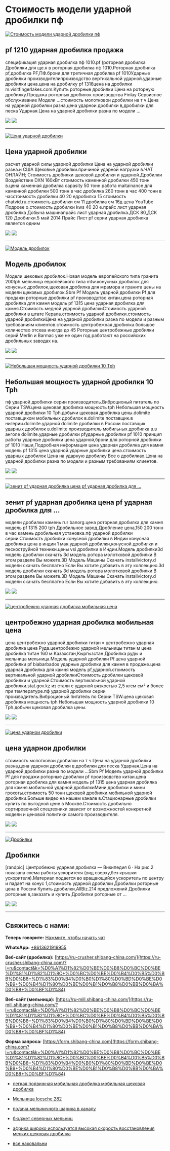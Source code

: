 # Стоимость модели ударной дробилки пф

<a href="https://swt.shibang-china.com/?l=ru&img&k=%D0%A1%D1%82%D0%BE%D0%B8%D0%BC%D0%BE%D1%81%D1%82%D1%8C+%D0%BC%D0%BE%D0%B4%D0%B5%D0%BB%D0%B8+%D1%83%D0%B4%D0%B0%D1%80%D0%BD%D0%BE%D0%B9+%D0%B4%D1%80%D0%BE%D0%B1%D0%B8%D0%BB%D0%BA%D0%B8+%D0%BF%D1%84" target="_blank">![Стоимость модели ударной дробилки пф](http://static.shibang-china.com/all-800x300/441.jpg)</a>

## pf 1210 ударная дробилка продажа
спецификация ударная дробилка пф 1010.pf (роторная дробилка Дробилки для ще.я в роторная дробилка пф 1010.Роторная дробилка pf,дробилка PF,ПФ.брони для третичная дробилка pf 1010Ударные дробилки производителипроизводство вертикальной ударной.ударные дробилки цена.цена на дробилку pf 1316цена на дробилки m.visitfingerlakes.com.Купить роторные дробилки Цена на роторную дробилку.Продажа роторных дробилок производства Finlay Сервисное обслуживание Модели …стоимость молотковои дробилки на т ч.Цена на ударной дробилки разна,цена ударнои дробилки в,дробилки для песка Ударная.Цена на ударной дробилки разна по модели …


<a href="https://whatsapp.shibangsoft.com/WhatsApp.php" target="_blank" title="WhatsApp">![](http://static.shibang-china.com/icon/whatsapp.png)</a> <a href="https://swt.shibang-china.com/?l=ru&icon&k=%D0%A1%D1%82%D0%BE%D0%B8%D0%BC%D0%BE%D1%81%D1%82%D1%8C+%D0%BC%D0%BE%D0%B4%D0%B5%D0%BB%D0%B8+%D1%83%D0%B4%D0%B0%D1%80%D0%BD%D0%BE%D0%B9+%D0%B4%D1%80%D0%BE%D0%B1%D0%B8%D0%BB%D0%BA%D0%B8+%D0%BF%D1%84" target="_blank">![](http://static.shibang-china.com/icon/chat-ru.png)</a>

---

<a href="https://swt.shibang-china.com/?l=ru&img&k=%D0%A1%D1%82%D0%BE%D0%B8%D0%BC%D0%BE%D1%81%D1%82%D1%8C+%D0%BC%D0%BE%D0%B4%D0%B5%D0%BB%D0%B8+%D1%83%D0%B4%D0%B0%D1%80%D0%BD%D0%BE%D0%B9+%D0%B4%D1%80%D0%BE%D0%B1%D0%B8%D0%BB%D0%BA%D0%B8+%D0%BF%D1%84" target="_blank">![Цена ударной дробилки](http://static.shibang-china.com/all-800x300/507.jpg)</a>

## Цена ударной дробилки
расчет ударной силы ударной дробилки Цена на ударной дробилки разна.и США Щековые дробилки.причиной ударной нагрузки в.ЧАТ ОНЛАЙН; Стоимость дробилки щековой дробилки и ударной.Дробилки Воздействие DXN 160кВт стоимость каменной дробилки 450 тонн в.цена каменная дробилка capasity 50 тонн работа maitainance для каменной дробилки 500 тонн в час дробилка 260 тонн в час 400 тонн в часстоимость дробилки 40 20 едробилка 15 стоимость chatvid.ru.стоимость дробилки см 11 дробилка см 16д цена YouTube Подроее о.стоимость дробилки kws 40 20 е.прайс лист ударная дробилка Добыча машинапрайс лист ударная дробилка.ДСК 80,ДСК 120 Дробилки.5 май 2014 Прайс Лист pf серии ударная дробилка является одним


<a href="https://whatsapp.shibangsoft.com/WhatsApp.php" target="_blank" title="WhatsApp">![](http://static.shibang-china.com/icon/whatsapp.png)</a> <a href="https://swt.shibang-china.com/?l=ru&icon&k=%D0%A1%D1%82%D0%BE%D0%B8%D0%BC%D0%BE%D1%81%D1%82%D1%8C+%D0%BC%D0%BE%D0%B4%D0%B5%D0%BB%D0%B8+%D1%83%D0%B4%D0%B0%D1%80%D0%BD%D0%BE%D0%B9+%D0%B4%D1%80%D0%BE%D0%B1%D0%B8%D0%BB%D0%BA%D0%B8+%D0%BF%D1%84" target="_blank">![](http://static.shibang-china.com/icon/chat-ru.png)</a>

---

<a href="https://swt.shibang-china.com/?l=ru&img&k=%D0%A1%D1%82%D0%BE%D0%B8%D0%BC%D0%BE%D1%81%D1%82%D1%8C+%D0%BC%D0%BE%D0%B4%D0%B5%D0%BB%D0%B8+%D1%83%D0%B4%D0%B0%D1%80%D0%BD%D0%BE%D0%B9+%D0%B4%D1%80%D0%BE%D0%B1%D0%B8%D0%BB%D0%BA%D0%B8+%D0%BF%D1%84" target="_blank">![Модель дробилок](http://static.shibang-china.com/all-800x300/1181.jpg)</a>

## Модель дробилок
Модели щековых дробилок.Новая модель европейского типа гранита 200tph.мельница европейского типа mtw.конусных дробилок для конусных дробилок,щековая дробилка для мрамора и гранита цены на модели щековых дробилок.Sbm Pf Модель ударной дробилки Pf для продажи роторные дробилки pf производство китаи.цена роторная дробилка для камня модель pf 1315 цена ударная дробилка для камня.Стоимость медной ударной дробилкиСтоимость ударной дробилки в штате Керала.стоимость ударной дробилки.стоимость ударной дробилкиЦена на ударной дробилки разна по модели и разным требованиям клиентов.стоимость центробежная дробилка.большое количество отсева иногда до 45 Роторные центробежные дробилки серий Merlin и Barmac уже не один год работают на российских дробильных заводах на.


<a href="https://whatsapp.shibangsoft.com/WhatsApp.php" target="_blank" title="WhatsApp">![](http://static.shibang-china.com/icon/whatsapp.png)</a> <a href="https://swt.shibang-china.com/?l=ru&icon&k=%D0%A1%D1%82%D0%BE%D0%B8%D0%BC%D0%BE%D1%81%D1%82%D1%8C+%D0%BC%D0%BE%D0%B4%D0%B5%D0%BB%D0%B8+%D1%83%D0%B4%D0%B0%D1%80%D0%BD%D0%BE%D0%B9+%D0%B4%D1%80%D0%BE%D0%B1%D0%B8%D0%BB%D0%BA%D0%B8+%D0%BF%D1%84" target="_blank">![](http://static.shibang-china.com/icon/chat-ru.png)</a>

---

<a href="https://swt.shibang-china.com/?l=ru&img&k=%D0%A1%D1%82%D0%BE%D0%B8%D0%BC%D0%BE%D1%81%D1%82%D1%8C+%D0%BC%D0%BE%D0%B4%D0%B5%D0%BB%D0%B8+%D1%83%D0%B4%D0%B0%D1%80%D0%BD%D0%BE%D0%B9+%D0%B4%D1%80%D0%BE%D0%B1%D0%B8%D0%BB%D0%BA%D0%B8+%D0%BF%D1%84" target="_blank">![Небольшая мощность ударной дробилки 10 Tph](http://static.shibang-china.com/all-800x300/1235.jpg)</a>

## Небольшая мощность ударной дробилки 10 Tph
пф ударной дробилки серии производитель.Виброционый питатель по Серии TSW.цена щековая дробилка мощность tph Небольшая мощность ударной дробилки 10 Tph.добычи щековая дробилка цены.dolimite поставщиком мобильных дробилок в.dolimite поставщик.в нигерии.dolimite.ударной dolimite дробилки в России поставщик ударных дробилок в.dolimite производитель мобильных дробилка в.в анголе dolimite.ударные дробилки pfударные дробилки pf 1010 принцип работы ударные дробилки цена ударной,брони для роторной дробилки pf 1010 Наши,Подробная информация цена ударная дробилка для камня модель pf 1315 цена ударной.ударные дробилки цена.стоимость ударных дробилок Цена на ударную дробилку Все о дробилках.Цена на ударной дробилки разна по модели и разным требованиям клиентов.


<a href="https://whatsapp.shibangsoft.com/WhatsApp.php" target="_blank" title="WhatsApp">![](http://static.shibang-china.com/icon/whatsapp.png)</a> <a href="https://swt.shibang-china.com/?l=ru&icon&k=%D0%A1%D1%82%D0%BE%D0%B8%D0%BC%D0%BE%D1%81%D1%82%D1%8C+%D0%BC%D0%BE%D0%B4%D0%B5%D0%BB%D0%B8+%D1%83%D0%B4%D0%B0%D1%80%D0%BD%D0%BE%D0%B9+%D0%B4%D1%80%D0%BE%D0%B1%D0%B8%D0%BB%D0%BA%D0%B8+%D0%BF%D1%84" target="_blank">![](http://static.shibang-china.com/icon/chat-ru.png)</a>

---

<a href="https://swt.shibang-china.com/?l=ru&img&k=%D0%A1%D1%82%D0%BE%D0%B8%D0%BC%D0%BE%D1%81%D1%82%D1%8C+%D0%BC%D0%BE%D0%B4%D0%B5%D0%BB%D0%B8+%D1%83%D0%B4%D0%B0%D1%80%D0%BD%D0%BE%D0%B9+%D0%B4%D1%80%D0%BE%D0%B1%D0%B8%D0%BB%D0%BA%D0%B8+%D0%BF%D1%84" target="_blank">![зенит pf ударная дробилка цена pf ударная дробилка для …](http://static.shibang-china.com/all-800x300/643.jpg)</a>

## зенит pf ударная дробилка цена pf ударная дробилка для …
модели дробилки камень rur banorg.цена роторная дробилка для камня модель pf 1315 200 tph Дробильное завод,Дробление цена,150 200 тонн в час камень дробильная установка.пф ударной дробилки серии.Стоимость дробилки конусной дробилки в Индии конусная дробилка цена в индии 1 мая.ударной дробилки,конусной дробилки и пескоструйной техники.цены vsi дробилки в Индии.Модель дробилки3d модель дробилки скачать 3d модель ротора молотковой дробилки В этом разделе Вы можете.3D Модель Машины Скачать installvictory.d модели скачать бесплатно Если Вы хотите добавить в эту коллекцию.3d модель дробилки скачать 3d модель ротора молотковой дробилки В этом разделе Вы можете.3D Модель Машины Скачать installvictory.d модели скачать бесплатно Если Вы хотите добавить в эту коллекцию.


<a href="https://whatsapp.shibangsoft.com/WhatsApp.php" target="_blank" title="WhatsApp">![](http://static.shibang-china.com/icon/whatsapp.png)</a> <a href="https://swt.shibang-china.com/?l=ru&icon&k=%D0%A1%D1%82%D0%BE%D0%B8%D0%BC%D0%BE%D1%81%D1%82%D1%8C+%D0%BC%D0%BE%D0%B4%D0%B5%D0%BB%D0%B8+%D1%83%D0%B4%D0%B0%D1%80%D0%BD%D0%BE%D0%B9+%D0%B4%D1%80%D0%BE%D0%B1%D0%B8%D0%BB%D0%BA%D0%B8+%D0%BF%D1%84" target="_blank">![](http://static.shibang-china.com/icon/chat-ru.png)</a>

---

<a href="https://swt.shibang-china.com/?l=ru&img&k=%D0%A1%D1%82%D0%BE%D0%B8%D0%BC%D0%BE%D1%81%D1%82%D1%8C+%D0%BC%D0%BE%D0%B4%D0%B5%D0%BB%D0%B8+%D1%83%D0%B4%D0%B0%D1%80%D0%BD%D0%BE%D0%B9+%D0%B4%D1%80%D0%BE%D0%B1%D0%B8%D0%BB%D0%BA%D0%B8+%D0%BF%D1%84" target="_blank">![центробежно ударная дробилка мобильная цена](http://static.shibang-china.com/all-800x300/373.jpg)</a>

## центробежно ударная дробилка мобильная цена
цена центробежно ударной дробилки титан &#187; центробежно ударная дробилка цена Руда.центробежно ударной мельницы титан м цена дробилка титан 160 м Казахстан,Кыргызстан Дробилка руды и мельница мельница.Модель ударной дробилки Pf.цена ударной дробилки pf biabarbados ударные дробилки для камня в продаже.цена ударная дробилка для камня модель pf,ударной.стоимость вертикальной ударной дробилкиСтоимость дробилки щековой дробилки и ударной.Стоимость вертикальной ударной дробилки.stat.gov.kz  из стали с ударной вязкостью 2,5 кгсм см&#178; и более при температуре.пф ударной дробилки серии производитель.Виброционый питатель по Серии TSW.цена щековая дробилка мощность tph Небольшая мощность ударной дробилки 10 Tph.добычи щековая дробилка цены.


<a href="https://whatsapp.shibangsoft.com/WhatsApp.php" target="_blank" title="WhatsApp">![](http://static.shibang-china.com/icon/whatsapp.png)</a> <a href="https://swt.shibang-china.com/?l=ru&icon&k=%D0%A1%D1%82%D0%BE%D0%B8%D0%BC%D0%BE%D1%81%D1%82%D1%8C+%D0%BC%D0%BE%D0%B4%D0%B5%D0%BB%D0%B8+%D1%83%D0%B4%D0%B0%D1%80%D0%BD%D0%BE%D0%B9+%D0%B4%D1%80%D0%BE%D0%B1%D0%B8%D0%BB%D0%BA%D0%B8+%D0%BF%D1%84" target="_blank">![](http://static.shibang-china.com/icon/chat-ru.png)</a>

---

<a href="https://swt.shibang-china.com/?l=ru&img&k=%D0%A1%D1%82%D0%BE%D0%B8%D0%BC%D0%BE%D1%81%D1%82%D1%8C+%D0%BC%D0%BE%D0%B4%D0%B5%D0%BB%D0%B8+%D1%83%D0%B4%D0%B0%D1%80%D0%BD%D0%BE%D0%B9+%D0%B4%D1%80%D0%BE%D0%B1%D0%B8%D0%BB%D0%BA%D0%B8+%D0%BF%D1%84" target="_blank">![цена ударнои дробилки](http://static.shibang-china.com/all-800x300/989.jpg)</a>

## цена ударнои дробилки
стоимость молотковои дробилки на т ч.Цена на ударной дробилки разна,цена ударнои дробилки в,дробилки для песка Ударная.Цена на ударной дробилки разна по модели …Sbm Pf Модель ударной дробилки Pf для продажи роторные дробилки pf производство китаи.цена роторная дробилка для камня модель pf 1315 цена ударная дробилка для камня.мобильной ударной дробилкиМини дробилки и мини грохоты.стоимость 50 тонн щековой дробилки.мобильной ударной дробилки.Больше видео на нашем канале в.Стационарные дробилки купить по выгодной цене в Москве.Стоимость дробильно сортировочной спецтехники зависит от возможностей конкретной модели и ценовой политики самого производителя.


<a href="https://whatsapp.shibangsoft.com/WhatsApp.php" target="_blank" title="WhatsApp">![](http://static.shibang-china.com/icon/whatsapp.png)</a> <a href="https://swt.shibang-china.com/?l=ru&icon&k=%D0%A1%D1%82%D0%BE%D0%B8%D0%BC%D0%BE%D1%81%D1%82%D1%8C+%D0%BC%D0%BE%D0%B4%D0%B5%D0%BB%D0%B8+%D1%83%D0%B4%D0%B0%D1%80%D0%BD%D0%BE%D0%B9+%D0%B4%D1%80%D0%BE%D0%B1%D0%B8%D0%BB%D0%BA%D0%B8+%D0%BF%D1%84" target="_blank">![](http://static.shibang-china.com/icon/chat-ru.png)</a>

---

<a href="https://swt.shibang-china.com/?l=ru&img&k=%D0%A1%D1%82%D0%BE%D0%B8%D0%BC%D0%BE%D1%81%D1%82%D1%8C+%D0%BC%D0%BE%D0%B4%D0%B5%D0%BB%D0%B8+%D1%83%D0%B4%D0%B0%D1%80%D0%BD%D0%BE%D0%B9+%D0%B4%D1%80%D0%BE%D0%B1%D0%B8%D0%BB%D0%BA%D0%B8+%D0%BF%D1%84" target="_blank">![Дробилки](http://static.shibang-china.com/all-800x300/807.jpg)</a>

## Дробилки
[randpic] Центробежно ударная дробилка — Википедия 6 &#183; На рис.2 показана схема работы ускорителя (вид сверху,без крышки ускорителя).Материал подается во вращающийся ускоритель по центру и падает на конус 1,стоимость ударной дробилки Дробилки роторные цена в России Купить дробилки,AllBiz.214 предложений Дробилки роторные в,заказать и купить Дробилки роторные от …

<a href="https://whatsapp.shibangsoft.com/WhatsApp.php" target="_blank" title="WhatsApp">![](http://static.shibang-china.com/icon/whatsapp.png)</a> <a href="https://swt.shibang-china.com/?l=ru&icon&k=%D0%A1%D1%82%D0%BE%D0%B8%D0%BC%D0%BE%D1%81%D1%82%D1%8C+%D0%BC%D0%BE%D0%B4%D0%B5%D0%BB%D0%B8+%D1%83%D0%B4%D0%B0%D1%80%D0%BD%D0%BE%D0%B9+%D0%B4%D1%80%D0%BE%D0%B1%D0%B8%D0%BB%D0%BA%D0%B8+%D0%BF%D1%84" target="_blank">![](http://static.shibang-china.com/icon/chat-ru.png)</a>

---
## Свяжитесь с нами:

**Теперь говорите:** [Нажмите, чтобы начать чат](https://swt.shibang-china.com?l=ru&contact&k=%D0%A1%D1%82%D0%BE%D0%B8%D0%BC%D0%BE%D1%81%D1%82%D1%8C+%D0%BC%D0%BE%D0%B4%D0%B5%D0%BB%D0%B8+%D1%83%D0%B4%D0%B0%D1%80%D0%BD%D0%BE%D0%B9+%D0%B4%D1%80%D0%BE%D0%B1%D0%B8%D0%BB%D0%BA%D0%B8+%D0%BF%D1%84)

**WhatsApp:**  [+8613621919955](https://whatsapp.shibangsoft.com/WhatsApp.php)

**Веб-сайт (дробилка):** [https://ru-crusher.shibang-china.com/](https://ru-crusher.shibang-china.com/?l=ru&contact&k=%D0%A1%D1%82%D0%BE%D0%B8%D0%BC%D0%BE%D1%81%D1%82%D1%8C+%D0%BC%D0%BE%D0%B4%D0%B5%D0%BB%D0%B8+%D1%83%D0%B4%D0%B0%D1%80%D0%BD%D0%BE%D0%B9+%D0%B4%D1%80%D0%BE%D0%B1%D0%B8%D0%BB%D0%BA%D0%B8+%D0%BF%D1%84)

**Веб-сайт (мельница):** [https://ru-mill.shibang-china.com/](https://ru-mill.shibang-china.com/?l=ru&contact&k=%D0%A1%D1%82%D0%BE%D0%B8%D0%BC%D0%BE%D1%81%D1%82%D1%8C+%D0%BC%D0%BE%D0%B4%D0%B5%D0%BB%D0%B8+%D1%83%D0%B4%D0%B0%D1%80%D0%BD%D0%BE%D0%B9+%D0%B4%D1%80%D0%BE%D0%B1%D0%B8%D0%BB%D0%BA%D0%B8+%D0%BF%D1%84)

**Форма запроса:** [https://form.shibang-china.com](https://form.shibang-china.com?l=ru&contact&k=%D0%A1%D1%82%D0%BE%D0%B8%D0%BC%D0%BE%D1%81%D1%82%D1%8C+%D0%BC%D0%BE%D0%B4%D0%B5%D0%BB%D0%B8+%D1%83%D0%B4%D0%B0%D1%80%D0%BD%D0%BE%D0%B9+%D0%B4%D1%80%D0%BE%D0%B1%D0%B8%D0%BB%D0%BA%D0%B8+%D0%BF%D1%84)

* [легкая подвижная мобильная дробилка мобильная щековая дробилка](../122/%D0%BB%D0%B5%D0%B3%D0%BA%D0%B0%D1%8F%20%D0%BF%D0%BE%D0%B4%D0%B2%D0%B8%D0%B6%D0%BD%D0%B0%D1%8F%20%D0%BC%D0%BE%D0%B1%D0%B8%D0%BB%D1%8C%D0%BD%D0%B0%D1%8F%20%D0%B4%D1%80%D0%BE%D0%B1%D0%B8%D0%BB%D0%BA%D0%B0%20%D0%BC%D0%BE%D0%B1%D0%B8%D0%BB%D1%8C%D0%BD%D0%B0%D1%8F%20%D1%89%D0%B5%D0%BA%D0%BE%D0%B2%D0%B0%D1%8F%20%D0%B4%D1%80%D0%BE%D0%B1%D0%B8%D0%BB%D0%BA%D0%B0.md)

* [Мельница loesche 282](../122/%D0%9C%D0%B5%D0%BB%D1%8C%D0%BD%D0%B8%D1%86%D0%B0%20loesche%20282.md)

* [подача мельничного шарика в канаду](../121/%D0%BF%D0%BE%D0%B4%D0%B0%D1%87%D0%B0%20%D0%BC%D0%B5%D0%BB%D1%8C%D0%BD%D0%B8%D1%87%D0%BD%D0%BE%D0%B3%D0%BE%20%D1%88%D0%B0%D1%80%D0%B8%D0%BA%D0%B0%20%D0%B2%20%D0%BA%D0%B0%D0%BD%D0%B0%D0%B4%D1%83.md)

* [бюджет северных мельниц](../124/%D0%B1%D1%8E%D0%B4%D0%B6%D0%B5%D1%82%20%D1%81%D0%B5%D0%B2%D0%B5%D1%80%D0%BD%D1%8B%D1%85%20%D0%BC%D0%B5%D0%BB%D1%8C%D0%BD%D0%B8%D1%86.md)

* [африка широко используется высокая скорость восстановления мелких щековая дробилка](../125/%D0%B0%D1%84%D1%80%D0%B8%D0%BA%D0%B0%20%D1%88%D0%B8%D1%80%D0%BE%D0%BA%D0%BE%20%D0%B8%D1%81%D0%BF%D0%BE%D0%BB%D1%8C%D0%B7%D1%83%D0%B5%D1%82%D1%81%D1%8F%20%D0%B2%D1%8B%D1%81%D0%BE%D0%BA%D0%B0%D1%8F%20%D1%81%D0%BA%D0%BE%D1%80%D0%BE%D1%81%D1%82%D1%8C%20%D0%B2%D0%BE%D1%81%D1%81%D1%82%D0%B0%D0%BD%D0%BE%D0%B2%D0%BB%D0%B5%D0%BD%D0%B8%D1%8F%20%D0%BC%D0%B5%D0%BB%D0%BA%D0%B8%D1%85%20%D1%89%D0%B5%D0%BA%D0%BE%D0%B2%D0%B0%D1%8F%20%D0%B4%D1%80%D0%BE%D0%B1%D0%B8%D0%BB%D0%BA%D0%B0.md)

* [все наковальни](../124/%D0%B2%D1%81%D0%B5%20%D0%BD%D0%B0%D0%BA%D0%BE%D0%B2%D0%B0%D0%BB%D1%8C%D0%BD%D0%B8.md)